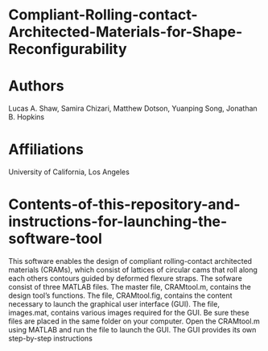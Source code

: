 # Compliant-Rolling-contact-Architected-Materials-for-Shape-Reconfigurability

# Authors
Lucas A. Shaw, Samira Chizari, Matthew Dotson, Yuanping Song, Jonathan B. Hopkins

# Affiliations
University of California, Los Angeles

# Contents-of-this-repository-and-instructions-for-launching-the-software-tool
This software enables the design of compliant rolling-contact architected materials (CRAMs), which consist of lattices of circular cams that roll along each others contours guided by deformed flexure straps. The sofware consist of three MATLAB files. The master file, CRAMtool.m, contains the design tool’s functions. The file, CRAMtool.fig, contains the content necessary to launch the graphical user interface (GUI). The file, images.mat, contains various images required for the GUI. Be sure these files are placed in the same folder on your computer. Open the CRAMtool.m using MATLAB and run the file to launch the GUI. The GUI provides its own step-by-step instructions 

